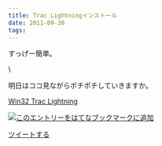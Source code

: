 ```yaml
---
title: Trac Lightningインストール
date: 2011-09-30
tags: 
---
```

すっげー簡単。

\

明日はココ見ながらポチポチしていきますか。

[Win32 Trac
Lightning](http://hondou.homedns.org/pukiwiki/pukiwiki.php?Win32%20Trac%20Lightning)

[![このエントリーをはてなブックマークに追加](http://b.st-hatena.com/images/entry-button/button-only.gif)](http://b.hatena.ne.jp/entry/http://d.hatena.ne.jp "このエントリーをはてなブックマークに追加")

[ツイートする](http://twitter.com/share)
